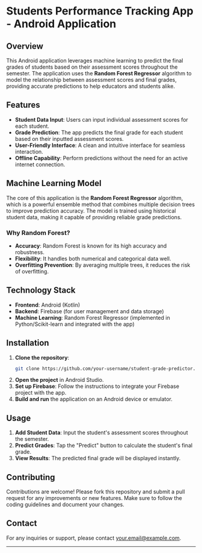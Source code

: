 # Students Performance Tracking App - Android Application

## Overview

This Android application leverages machine learning to predict the final grades of students based on their assessment scores throughout the semester. The application uses the **Random Forest Regressor** algorithm to model the relationship between assessment scores and final grades, providing accurate predictions to help educators and students alike.

## Features

- **Student Data Input**: Users can input individual assessment scores for each student.
- **Grade Prediction**: The app predicts the final grade for each student based on their inputted assessment scores.
- **User-Friendly Interface**: A clean and intuitive interface for seamless interaction.
- **Offline Capability**: Perform predictions without the need for an active internet connection.

## Machine Learning Model

The core of this application is the **Random Forest Regressor** algorithm, which is a powerful ensemble method that combines multiple decision trees to improve prediction accuracy. The model is trained using historical student data, making it capable of providing reliable grade predictions.

### Why Random Forest?

- **Accuracy**: Random Forest is known for its high accuracy and robustness.
- **Flexibility**: It handles both numerical and categorical data well.
- **Overfitting Prevention**: By averaging multiple trees, it reduces the risk of overfitting.

## Technology Stack

- **Frontend**: Android (Kotlin)
- **Backend**: Firebase (for user management and data storage)
- **Machine Learning**: Random Forest Regressor (implemented in Python/Scikit-learn and integrated with the app)

## Installation

1. **Clone the repository**:
   ```bash
   git clone https://github.com/your-username/student-grade-predictor.git
   ```
2. **Open the project** in Android Studio.
3. **Set up Firebase**: Follow the instructions to integrate your Firebase project with the app.
4. **Build and run** the application on an Android device or emulator.

## Usage

1. **Add Student Data**: Input the student's assessment scores throughout the semester.
2. **Predict Grades**: Tap the "Predict" button to calculate the student's final grade.
3. **View Results**: The predicted final grade will be displayed instantly.

## Contributing

Contributions are welcome! Please fork this repository and submit a pull request for any improvements or new features. Make sure to follow the coding guidelines and document your changes.


## Contact

For any inquiries or support, please contact [your.email@example.com](mailto:rizkihelmi1008@gmail.com).

---

